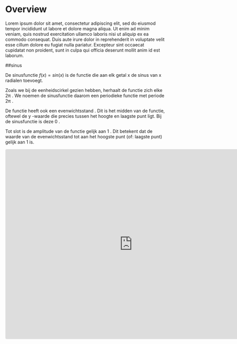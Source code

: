 # Overview

Lorem ipsum dolor sit amet, consectetur adipiscing elit, sed do eiusmod tempor incididunt ut labore et dolore magna aliqua. Ut enim ad minim veniam, quis nostrud exercitation ullamco laboris nisi ut aliquip ex ea commodo consequat. Duis aute irure dolor in reprehenderit in voluptate velit esse cillum dolore eu fugiat nulla pariatur. Excepteur sint occaecat cupidatat non proident, sunt in culpa qui officia deserunt mollit anim id est laborum.

##sinus

De sinusfunctie $f(x)=sin(x)$
 is de functie die aan elk getal x
 de sinus van x
 radialen toevoegt.

Zoals we bij de eenheidscirkel gezien hebben, herhaalt de functie zich elke 2π
. We noemen de sinusfunctie daarom een periodieke functie met periode
 2π
.

De functie heeft ook een evenwichtsstand
. Dit is het midden van de functie, oftewel de y
-waarde die precies tussen het hoogte en laagste punt ligt. Bij de sinusfunctie is deze 0
.

Tot slot is de amplitude
 van de functie gelijk aan 1
. Dit betekent dat de waarde van de evenwichtsstand tot aan het hoogste punt (of: laagste punt) gelijk aan 1
 is.
 <iframe src="https://www.geogebra.org/classic/svantjyn?embed" width="800" height="600" allowfullscreen style="border: 1px solid #e4e4e4;border-radius: 4px;" frameborder="0"></iframe>


